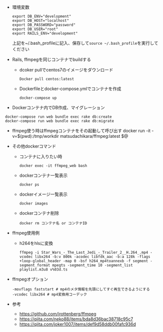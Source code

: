 * 環境変数
  ```
  export DB_ENV="development"
  export DB_HOST="localhost"
  export DB_PASSWORD="password"
  export DB_USER="root"
  export RAILS_ENV="development"
  ```

  上記を~/.bash_profileに記入、保存して`source ~/.bash_profile`を実行してください

* Rails, ffmpegを同じコンテナでbuildする
  * dcoker pullでcentos7のイメージをダウンロード

    `Docker pull centos:latest`
  * Dockerfileとdocker-compose.ymlでコンテナを作成

    `docker-compose up`

* Dockerコンテナ内でDB作成、マイグレーション
```
docker-compose run web bundle exec rake db:create
docker-compose run web bundle exec rake db:migrate
```

* ffmpeg使う時はffmpegコンテナをその起動して呼び出す
    docker run -it -v=$(pwd):/tmp/workdir matsudachikara/ffmpeg:latest $@

* その他dockerコマンド
  * コンテナに入りたい時

    `docker exec -it ffmpeg_web bash`

  * dockerコンテナ一覧表示

      `docker ps`

  * dockerイメージ一覧表示

      `docker images`

  * dockerコンテナ削除

      `docker rm コンテナ名 or コンテナID`

* ffmpeg使用例
  * h264をhlsに変換

    ```
    ffmpeg -i Star_Wars_-_The_Last_Jedi_-_Trailer_2__H.264_.mp4 -vcodec libx264 -b:v 800k -acodec libfdk_aac -b:a 128k -flags +loop-global_header -map 0 -bsf h264_mp4toannexb -f segment -segment_format mpegts -segment_time 10 -segment_list playlist.m3u8 v%03d.ts
    ```

* ffmpegオプション
  ```
  -movflags faststart # mp4のメタ情報を先頭にしてすぐ再生できるようにする
  -vcodec libx264 # mp4変換用コーデック
  ```

* 参考
  * https://github.com/jrottenberg/ffmpeg
  * https://qiita.com/neko88/items/bda8d36bac38718c95c7
  * https://qiita.com/joker1007/items/def9d58ddb00fafc936d
